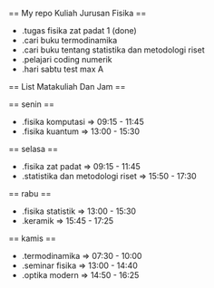 == My repo Kuliah Jurusan Fisika ==

* .tugas fisika zat padat 1 (done)
* .cari buku termodinamika
* .cari buku tentang statistika dan metodologi riset
* .pelajari coding numerik
* .hari sabtu test max A

== List Matakuliah Dan Jam ==

== senin ==
* .fisika komputasi => 09:15 - 11:45
* .fisika kuantum => 13:00 - 15:30

== selasa ==
* .fisika zat padat => 09:15 - 11:45
* .statistika dan metodologi riset => 15:50 - 17:30

== rabu ==
* .fisika statistik => 13:00 - 15:30
* .keramik => 15:45 - 17:25

== kamis ==
* .termodinamika => 07:30 - 10:00
* .seminar fisika => 13:00 - 14:40
* .optika modern => 14:50 - 16:25
